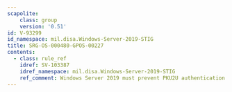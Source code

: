 ```yaml
---
scapolite:
    class: group
    version: '0.51'
id: V-93299
id_namespace: mil.disa.Windows-Server-2019-STIG
title: SRG-OS-000480-GPOS-00227
contents:
  - class: rule_ref
    idref: SV-103387
    idref_namespace: mil.disa.Windows-Server-2019-STIG
    ref_comment: Windows Server 2019 must prevent PKU2U authentication using ...
---
```


